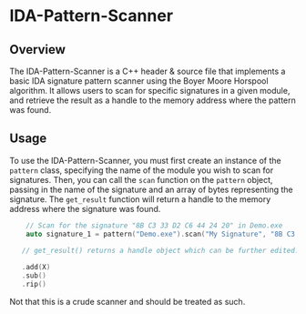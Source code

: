 # IDA-Pattern-Scanner

## Overview

The IDA-Pattern-Scanner is a C++ header & source file that implements a basic IDA signature pattern scanner using the Boyer Moore Horspool algorithm. It allows users to scan for specific signatures in a given module, and retrieve the result as a handle to the memory address where the pattern was found.

## Usage

To use the IDA-Pattern-Scanner, you must first create an instance of the `pattern` class, specifying the name of the module you wish to scan for signatures. Then, you can call the `scan` function on the `pattern` object, passing in the name of the signature and an array of bytes representing the signature. The `get_result` function will return a handle to the memory address where the signature was found.

```c++
    // Scan for the signature "8B C3 33 D2 C6 44 24 20" in Demo.exe
    auto signature_1 = pattern("Demo.exe").scan("My Signature", "8B C3 33 D2 C6 44 24 20").get_result().as<uint64_t*>(); 

   // get_result() returns a handle object which can be further edited.
   
   .add(X)
   .sub()
   .rip()

```

Not that this is a crude scanner and should be treated as such.
